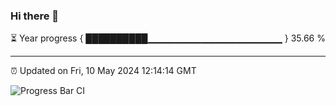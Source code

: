 ### Hi there 👋

⏳ Year progress { ██████████▁▁▁▁▁▁▁▁▁▁▁▁▁▁▁▁▁▁▁▁ } 35.66 %

---

⏰ Updated on Fri, 10 May 2024 12:14:14 GMT

![Progress Bar CI](https://github.com/Shyam-Makwana/GitHub-Actions-Demo/workflows/Progress%20Bar%20CI/badge.svg)
